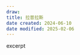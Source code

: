 ```yaml
---
draw:
title: 拉普拉斯
date created: 2024-06-10
date modified: 2025-02-06
---
```


excerpt

<!-- more -->
